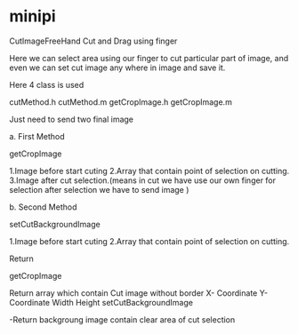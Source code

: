 minipi
======
CutImageFreeHand
Cut and Drag using finger

Here we can select area using our finger to cut particular part of image, and even we can set cut image any where in image and save it.

Here 4 class is used

cutMethod.h cutMethod.m getCropImage.h getCropImage.m

Just need to send two final image

a. First Method

getCropImage

1.Image before start cuting 2.Array that contain point of selection on cutting. 3.Image after cut selection.(means in cut we have use our own finger for selection after selection we have to send image )

b. Second Method

setCutBackgroundImage

1.Image before start cuting 2.Array that contain point of selection on cutting.

Return

getCropImage

Return array which contain
Cut image without border
X- Coordinate
Y- Coordinate
Width
Height
setCutBackgroundImage

-Return backgroung image contain clear area of cut selection
